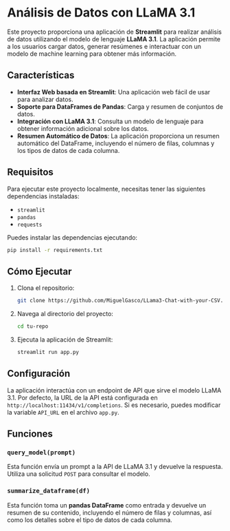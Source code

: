 
# Análisis de Datos con LLaMA 3.1

Este proyecto proporciona una aplicación de **Streamlit** para realizar análisis de datos utilizando el modelo de lenguaje **LLaMA 3.1**. La aplicación permite a los usuarios cargar datos, generar resúmenes e interactuar con un modelo de machine learning para obtener más información.

## Características

- **Interfaz Web basada en Streamlit**: Una aplicación web fácil de usar para analizar datos.
- **Soporte para DataFrames de Pandas**: Carga y resumen de conjuntos de datos.
- **Integración con LLaMA 3.1**: Consulta un modelo de lenguaje para obtener información adicional sobre los datos.
- **Resumen Automático de Datos**: La aplicación proporciona un resumen automático del DataFrame, incluyendo el número de filas, columnas y los tipos de datos de cada columna.

## Requisitos

Para ejecutar este proyecto localmente, necesitas tener las siguientes dependencias instaladas:

- `streamlit`
- `pandas`
- `requests`

Puedes instalar las dependencias ejecutando:

```bash
pip install -r requirements.txt
```
## Cómo Ejecutar

1. Clona el repositorio:
    ```bash
    git clone https://github.com/MiguelGasco/LLama3-Chat-with-your-CSV.git
    ```

2. Navega al directorio del proyecto:
    ```bash
    cd tu-repo
    ```

3. Ejecuta la aplicación de Streamlit:
    ```bash
    streamlit run app.py
    ```

## Configuración

La aplicación interactúa con un endpoint de API que sirve el modelo LLaMA 3.1. Por defecto, la URL de la API está configurada en `http://localhost:11434/v1/completions`. Si es necesario, puedes modificar la variable `API_URL` en el archivo `app.py`.

## Funciones

### `query_model(prompt)`

Esta función envía un prompt a la API de LLaMA 3.1 y devuelve la respuesta. Utiliza una solicitud `POST` para consultar el modelo.

### `summarize_dataframe(df)`

Esta función toma un **pandas DataFrame** como entrada y devuelve un resumen de su contenido, incluyendo el número de filas y columnas, así como los detalles sobre el tipo de datos de cada columna.
